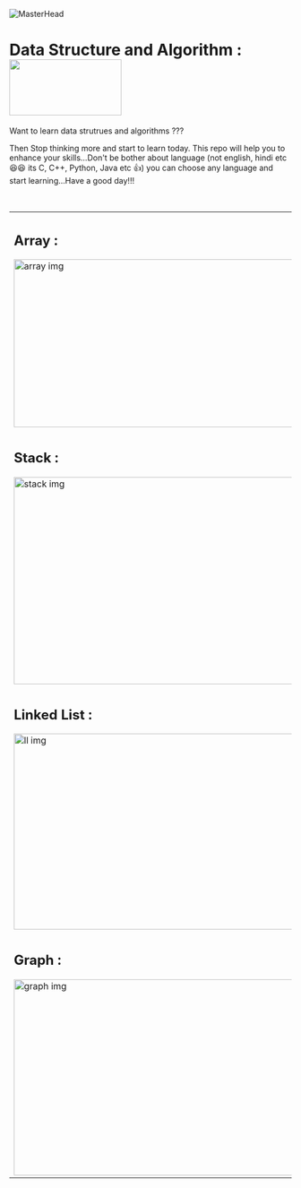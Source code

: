 ![MasterHead](https://miro.medium.com/max/2000/1*2rKGJ6h1regwmfMcty3SLw.png)

# Data Structure and Algorithm :  &nbsp; &nbsp; &nbsp; <img src="https://res.cloudinary.com/practicaldev/image/fetch/s--_t-LIFKB--/c_imagga_scale,f_auto,fl_progressive,h_500,q_66,w_1000/https://media.giphy.com/media/TdAJ1T1ESmkCOCuOJQ/giphy.gif" width="200px" height="100px">

<p>Want to learn data strutrues and algorithms ??? </p> 
<p> Then Stop thinking more and start to learn today. This repo will help you to enhance your skills...Don't be bother about language (not english, hindi etc 😆😆 its C, C++, Python, Java etc 👍) you can choose any language and start learning...Have a good day!!! </p><br/>

<Table> 
  <tr>     
    <td> 
      <h2><b> Array :</b></h2>
         <img src="https://media.giphy.com/media/60rrOIi2ZURBKymZ9y/giphy.gif" alt="array img" width="500px" height="300px"></td>
    <td>
    <h2><b> String :</b></h2>
         <img src="https://www.2braces.com/images/string-functions.svg" alt="string img" width="500px" height="300px"></td>
  </tr>
  <tr>
    <td>
      <h2><b> Stack :</b></h2>
         <img src="https://cdn.educba.com/academy/wp-content/uploads/2020/01/Stack-in-Data-Structure.jpg" alt="stack img" width="500px" height="370px"></td>
    <td>
    <h2><b> Queue :</b></h2>
         <img src="https://www.colligso.com/images/stories/queue2.gif" alt="queue img" width="500px" height="370px"></td>
  </tr>
  <tr>
    <td>
      <h2><b> Linked List :</b></h2>
         <img src="https://encrypted-tbn0.gstatic.com/images?q=tbn:ANd9GcRc7s6eMEKmFGP0CZQ-ZN9455XGg7KSutXaiA&usqp=CAU" alt="ll img" width="500px" height="350px"></td>
    <td>
    <h2><b> Binary Tree :</b></h2>
         <img src="https://i.giphy.com/media/iJgItT1WOBadn4NGle/giphy.gif" alt="bt img" width="500px" height="350px"></td>
  </tr>
  <tr>
    <td>
      <h2><b> Graph :</b></h2>
         <img src="https://i.pinimg.com/originals/f8/8a/ca/f88acab7ffd127b4465659500aa0538f.gif" alt="graph img" width="500px" height="350px"></td>
    <td>
    <h2><b> Trie :</b></h2> 
         <img src="https://cdn-media-1.freecodecamp.org/images/YiPnUv0Hp9U7qLalllTFdVewHDGApfZ6OMdh" alt="trie img" width="500px" height="350px"></td>
  </tr> 
</Table> 
 

